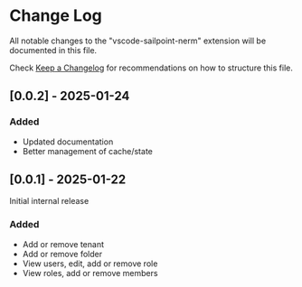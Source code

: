 # Change Log

All notable changes to the "vscode-sailpoint-nerm" extension will be documented in this file.

Check [Keep a Changelog](http://keepachangelog.com/) for recommendations on how to structure this file.

## [0.0.2] - 2025-01-24

### Added

- Updated documentation
- Better management of cache/state

## [0.0.1] - 2025-01-22

Initial internal release

### Added

- Add or remove tenant
- Add or remove folder
- View users, edit, add or remove role
- View roles, add or remove members